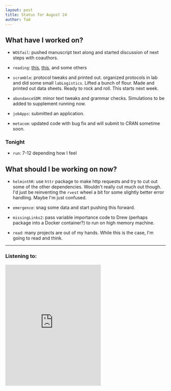 ```yaml
---
layout: post 
title: Status for August 24 
author: Tad
---
```

 
## What have I worked on?
 
* `WOSfail`: pushed manuscript text along and started discussion of next steps with coauthors. 
  
* `reading`: [this](http://onlinelibrary.wiley.com/doi/10.1111/oik.04330/abstract), [this](http://onlinelibrary.wiley.com/doi/10.1111/ele.12822/abstract), and some others

* `scramble`: protocol tweaks and printed out. organized protocols in lab and did some small `labLogistics`. Lifted a bunch of flour. Made and printed out data sheets. Ready to rock and roll. This starts next week. 

* `abundanceSDM`: minor text tweaks and grammar checks. Simulations to be added to supplement running now. 

* `jobApps`: submitted an application.

* `metacom`: updated code with bug fix and will submit to CRAN sometime soon. 


### Tonight

* `run`: 7-12 depending how I feel




## What should I be working on now? 


* `helminthR`: use `httr` package to make http requests and try to cut out some of the other dependencies. Wouldn't really cut much out though. I'd just be reinventing the `rvest` wheel a bit for some slightly better error handling. Maybe I'm just confused. 

* `emergence`: snag some data and start pushing this forward. 

* `missingLinks2`: pass variable importance code to Drew (perhaps package into a Docker container?) to run on high memory machine. 

* `read`: many projects are out of my hands. While this is the case, I'm going to read and think. 

 
 
--- 
 
### Listening to:

<iframe src='https://embed.spotify.com/?uri=spotify%3Atrack%3A3BmcfKWiJOfURa9PI1jFr4' width='300' height='380' frameborder='0' allowtransparency='true'></iframe> 

<i class='fa fa-code' style='color:pink'></i> 
